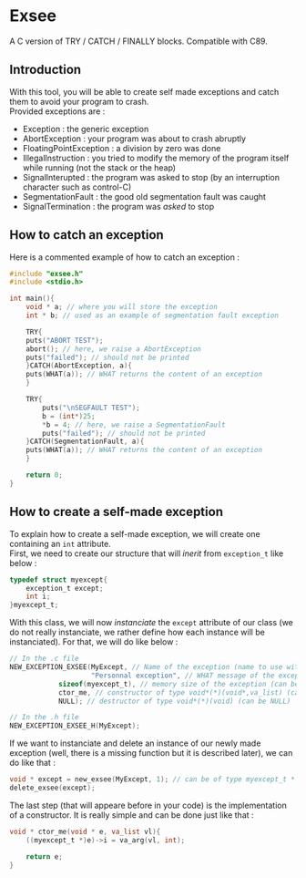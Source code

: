 # Exsee
A C version of TRY / CATCH / FINALLY blocks. Compatible with C89.
## Introduction
With this tool, you will be able to create self made exceptions and catch them to avoid your program to crash.  
Provided exceptions are :
* Exception : the generic exception
* AbortException : your program was about to crash abruptly
* FloatingPointException : a division by zero was done
* IllegalInstruction : you tried to modify the memory of the program itself while running (not the stack or the heap)
* SignalInterupted : the program was asked to stop (by an interruption character such as control-C)
* SegmentationFault : the good old segmentation fault was caught
* SignalTermination : the program was *asked* to stop
## How to catch an exception
Here is a commented example of how to catch an exception :
```c
#include "exsee.h"
#include <stdio.h>

int main(){
    void * a; // where you will store the exception
    int * b; // used as an example of segmentation fault exception

    TRY{
	puts("ABORT TEST");
	abort(); // here, we raise a AbortException
	puts("failed"); // should not be printed
    }CATCH(AbortException, a){
	puts(WHAT(a)); // WHAT returns the content of an exception
    }

    TRY{
      	puts("\nSEGFAULT TEST");
      	b = (int*)25;
        *b = 4; // here, we raise a SegmentationFault
        puts("failed"); // should not be printed
    }CATCH(SegmentationFault, a){
	puts(WHAT(a)); // WHAT returns the content of an exception
    }

    return 0;
}
```
## How to create a self-made exception
To explain how to create a self-made exception, we will create one containing an `int` attribute.  
First, we need to create our structure that will _inerit_ from `exception_t` like below :
```c
typedef struct myexcept{
    exception_t except;
    int i;
}myexcept_t;
```
With this class, we will now _instanciate_ the `except` attribute of our class (we do not really instanciate, we rather define how each instance will be instanciated). For that, we will do like below :
```c
// In the .c file
NEW_EXCEPTION_EXSEE(MyExcept, // Name of the exception (name to use with new_exsee, delete_exsee and catch)
                    "Personnal exception", // WHAT message of the exception
		    sizeof(myexcept_t), // memory size of the exception (can be set to 0 if it is the same size as exception_t)
		    ctor_me, // constructor of type void*(*)(void*,va_list) (can be NULL)
		    NULL); // destructor of type void*(*)(void) (can be NULL)

// In the .h file
NEW_EXCEPTION_EXSEE_H(MyExcept);
```
If we want to instanciate and delete an instance of our newly made exception (well, there is a missing function but it is described later), we can do like that :
```c
void * except = new_exsee(MyExcept, 1); // can be of type myexcept_t *
delete_exsee(except);
```
The last step (that will appeare before in your code) is the implementation of a constructor. It is really simple and can be done just like that :
```c
void * ctor_me(void * e, va_list vl){
    ((myexcept_t *)e)->i = va_arg(vl, int);

    return e;
}
```
